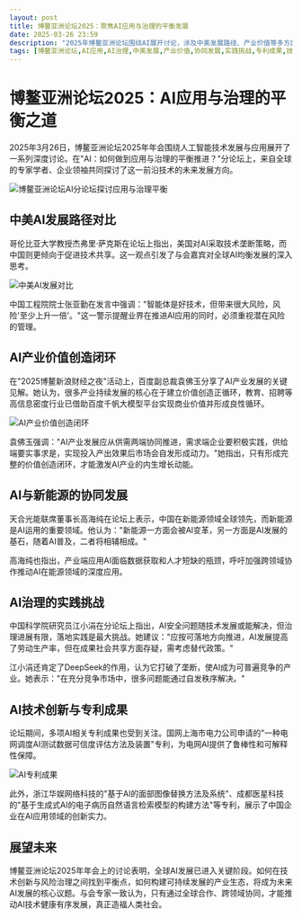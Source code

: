 ```yaml
---
layout: post
title: 博鳌亚洲论坛2025：聚焦AI应用与治理的平衡发展
date: 2025-03-26 23:59
description: "2025年博鳌亚洲论坛围绕AI展开讨论，涉及中美发展路径、产业价值等多方面，强调平衡与合作推动发展。"
tags: [博鳌亚洲论坛,AI应用,AI治理,中美发展,产业价值,协同发展,实践挑战,专利成果,技术创新,全球合作]
---
```


# 博鳌亚洲论坛2025：AI应用与治理的平衡之道

2025年3月26日，博鳌亚洲论坛2025年年会围绕人工智能技术发展与应用展开了一系列深度讨论。在"AI：如何做到应用与治理的平衡推进？"分论坛上，来自全球的专家学者、企业领袖共同探讨了这一前沿技术的未来发展方向。

![博鳌亚洲论坛AI分论坛探讨应用与治理平衡](https://s.coze.cn/t/7_zoWzrf-xc/ "博鳌亚洲论坛AI分论坛现场")

## 中美AI发展路径对比

哥伦比亚大学教授杰弗里·萨克斯在论坛上指出，美国对AI采取技术垄断策略，而中国则更倾向于促进技术共享。这一观点引发了与会嘉宾对全球AI均衡发展的深入思考。

![中美AI发展对比](https://s.coze.cn/t/-hWZMpWOtik/ "中美AI发展路径对比")

中国工程院院士张亚勤在发言中强调："智能体是好技术，但带来很大风险，风险'至少上升一倍'。"这一警示提醒业界在推进AI应用的同时，必须重视潜在风险的管理。

## AI产业价值创造闭环

在"2025博鳌新浪财经之夜"活动上，百度副总裁袁佛玉分享了AI产业发展的关键见解。她认为，很多产业持续发展的核心在于建立价值创造正循环，教育、招聘等高信息密度行业已借助百度千帆大模型平台实现商业价值并形成良性循环。

![AI产业价值创造闭环](https://s.coze.cn/t/E3Vg8--Rbr0/ "AI产业价值创造闭环")

袁佛玉强调："AI产业发展应从供需两端协同推进，需求端企业要积极实践，供给端要实事求是，实现投入产出效果后市场会自发形成动力。"她指出，只有形成完整的价值创造闭环，才能激发AI产业的内生增长动能。

## AI与新能源的协同发展

天合光能联席董事长高海纯在论坛上表示，中国在新能源领域全球领先，而新能源是AI运用的重要领域。他认为："新能源一方面会被AI变革，另一方面是AI发展的基石，随着AI普及，二者将相辅相成。"

高海纯也指出，产业端应用AI面临数据获取和人才短缺的瓶颈，呼吁加强跨领域协作推动AI在能源领域的深度应用。

## AI治理的实践挑战

中国科学院研究员江小涓在分论坛上指出，AI安全问题随技术发展或能解决，但治理进展有限，落地实践是最大挑战。她建议："应按可落地方向推进，AI发展提高了劳动生产率，但在成果社会共享方面存疑，需考虑替代政策。"

江小涓还肯定了DeepSeek的作用，认为它打破了垄断，使AI成为可普遍竞争的产业。她表示："在充分竞争市场中，很多问题能通过自发秩序解决。"

## AI技术创新与专利成果

论坛期间，多项AI相关专利成果也受到关注。国网上海市电力公司申请的"一种电网调度AI测试数据可信度评估方法及装置"专利，为电网AI提供了鲁棒性和可解释性保障。

![AI专利成果](https://s.coze.cn/t/LWQNoI-OryA/ "AI相关专利成果")

此外，浙江华娱网络科技的"基于AI的面部图像替换方法及系统"、成都医星科技的"基于生成式AI的电子病历自然语言检索模型的构建方法"等专利，展示了中国企业在AI应用领域的创新实力。

## 展望未来

博鳌亚洲论坛2025年年会上的讨论表明，全球AI发展已进入关键阶段。如何在技术创新与风险治理之间找到平衡点，如何构建可持续发展的产业生态，将成为未来AI发展的核心议题。与会专家一致认为，只有通过全球合作、跨领域协同，才能推动AI技术健康有序发展，真正造福人类社会。

